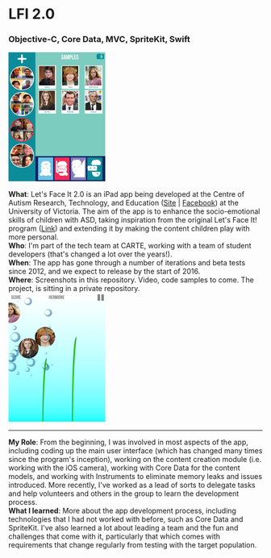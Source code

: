# LFI 2.0
### Objective-C, Core Data, MVC, SpriteKit, Swift
<img src="screenshots/1.jpg" alt="LFI Cover" width="192" height="256">

**What**: Let's Face It 2.0 is an iPad app being developed at the Centre of Autism Research, Technology, and Education    ([Site](http://web.uvic.ca/~carte/) | [Facebook](https://www.facebook.com/CARTEUVIC/?ref=aymt_homepage_panel)) at the University of Victoria. The aim of the app is to enhance the socio-emotional skills of children with ASD, taking inspiration from the original Let's Face It! program ([Link](http://web.uvic.ca/~letsface/letsfaceit/)) and extending it by making the content children play with more personal.    
**Who**: I'm part of the tech team at CARTE, working with a team of student developers (that's changed a lot over the years!).  
**When**: The app has gone through a number of iterations and beta tests since 2012, and we expect to release by the start of 2016.   
**Where**: Screenshots in this repository. Video, code samples to come. The project, is sitting in a private repository.   
<img src="screenshots/3.jpg" alt="LFI Cover" width="192" height="256">

---

**My Role**: From the beginning, I was involved in most aspects of the app, including coding up the main user interface (which has changed many times since the program's inception), working on the content creation module (i.e. working with the iOS camera), working with Core Data for the content models, and working with Instruments to eliminate memory leaks and issues introduced. More recently, I've worked as a lead of sorts to delegate tasks and help volunteers and others in the group to learn the development process.    
**What I learned**: More about the app development process, including technologies that I had not worked with before, such as Core Data and SpriteKit. I've also learned a lot about leading a team and the fun and challenges that come with it, particularly that which comes with requirements that change regularly from testing with the target population.
